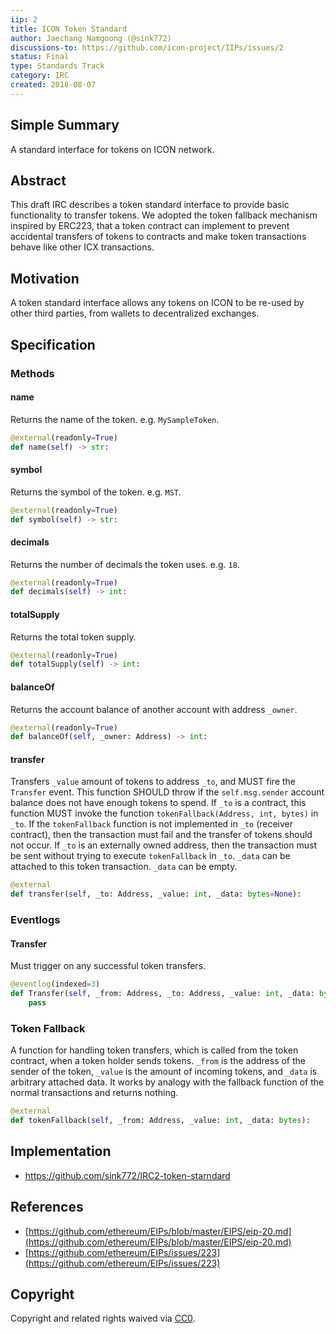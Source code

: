```yaml
---
iip: 2
title: ICON Token Standard
author: Jaechang Namgoong (@sink772)
discussions-to: https://github.com/icon-project/IIPs/issues/2
status: Final
type: Standards Track
category: IRC
created: 2018-08-07
---
```


## Simple Summary
A standard interface for tokens on ICON network.

## Abstract
This draft IRC describes a token standard interface to provide basic functionality to transfer tokens.
We adopted the token fallback mechanism inspired by ERC223, that a token contract can implement to prevent accidental transfers of tokens to contracts and make token transactions behave like other ICX transactions.

## Motivation
A token standard interface allows any tokens on ICON to be re-used by other third parties, from wallets to decentralized exchanges.

## Specification

### Methods

#### name
Returns the name of the token. e.g. `MySampleToken`.
```python
@external(readonly=True)
def name(self) -> str:
```

#### symbol
Returns the symbol of the token. e.g. `MST`.
```python
@external(readonly=True)
def symbol(self) -> str:
```

#### decimals
Returns the number of decimals the token uses. e.g. `18`.
```python
@external(readonly=True)
def decimals(self) -> int:
```

#### totalSupply
Returns the total token supply.
```python
@external(readonly=True)
def totalSupply(self) -> int:
```

#### balanceOf
Returns the account balance of another account with address `_owner`.
```python
@external(readonly=True)
def balanceOf(self, _owner: Address) -> int:
```

#### transfer
Transfers `_value` amount of tokens to address `_to`, and MUST fire the `Transfer` event. This function SHOULD throw if the `self.msg.sender` account balance does not have enough tokens to spend. If `_to` is a contract, this function MUST invoke the function `tokenFallback(Address, int, bytes)` in `_to`. If the `tokenFallback` function is not implemented in `_to` (receiver contract), then the transaction must fail and the transfer of tokens should not occur. If `_to` is an externally owned address, then the transaction must be sent without trying to execute `tokenFallback` in `_to`.  `_data` can be attached to this token transaction. `_data` can be empty.
```python
@external
def transfer(self, _to: Address, _value: int, _data: bytes=None):
```

### Eventlogs

#### Transfer
Must trigger on any successful token transfers.
```python
@eventlog(indexed=3)
def Transfer(self, _from: Address, _to: Address, _value: int, _data: bytes):
    pass
```

### Token Fallback

A function for handling token transfers, which is called from the token contract, when a token holder sends tokens. `_from` is the address of the sender of the token, `_value` is the amount of incoming tokens, and `_data` is arbitrary attached data. It works by analogy with the fallback function of the normal transactions and returns nothing.
```python
@external
def tokenFallback(self, _from: Address, _value: int, _data: bytes):
```

## Implementation
* https://github.com/sink772/IRC2-token-starndard

## References
* [https://github.com/ethereum/EIPs/blob/master/EIPS/eip-20.md](https://github.com/ethereum/EIPs/blob/master/EIPS/eip-20.md)
* [https://github.com/ethereum/EIPs/issues/223](https://github.com/ethereum/EIPs/issues/223)

## Copyright
Copyright and related rights waived via [CC0](https://creativecommons.org/publicdomain/zero/1.0/).
